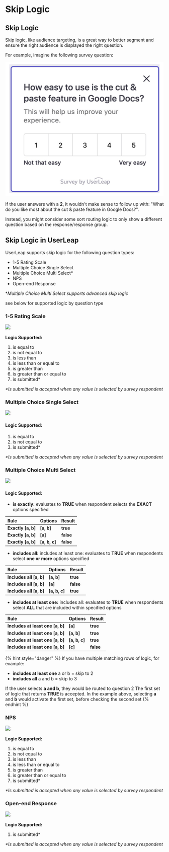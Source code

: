 # Skip Logic

## Skip Logic

Skip logic, like audience targeting, is a great way to better segment and ensure the right audience is displayed the right question. 

For example, imagine the following survey question: 

![](../../.gitbook/assets/screen-shot-2021-03-23-at-8.13.09-pm.png)

If the user answers with a **2**, it wouldn't make sense to follow up with: "What do you like most about the cut & paste feature in Google Docs?". 

Instead, you might consider some sort routing logic to only show a different question based on the response/response group. 

## **Skip Logic in UserLeap**

UserLeap supports skip logic for the following question types: 

* 1-5 Rating Scale
* Multiple Choice Single Select
* Multiple Choice Multi Select\*
* NPS 
* Open-end Response

\*_Multiple Choice Multi Select supports advanced skip logic_ 

see below for supported logic by question type

### 1-5 Rating Scale

![](https://lh5.googleusercontent.com/V37h6MSaWMNtROaXJ1WV0E7vcGzJnd26x0FcOdbQI_kFbrklYyZzNoHXeqxhRk-QFaCahhP-AUWrY55X-twRhtI2APo3cUIJj3l-Ul-JZhfEnPm4WQkw3ltlOsNtqzk76w0ULSKS)

**Logic Supported:**

1. is equal to 
2. is not equal to 
3. is less than
4. is less than or equal to
5. is greater than
6. is greater than or equal to
7. is submitted\*

_\*Is submitted is accepted when any value is selected by survey respondent_

### Multiple Choice Single Select

![](https://lh4.googleusercontent.com/wdkcAre5AHHwL_CsUg1lqLHGzFSYJOELf5_Wlpo85P98Hmylh61qRKlAS0SSTaLQGAnTaqrY07yGAHGYaDNheru-e24tw2tlpHbWim2k4ZXW2QQqZE1wRdqnb9bNlDQCazNGsjRw)

#### **Logic Supported:**

1. is equal to 
2. is not equal to 
3. is submitted\*

_\*Is submitted is accepted when any value is selected by survey respondent_

### **Multiple Choice Multi Select**

![](https://p35.tr2.n0.cdn.getcloudapp.com/items/Z4uodgQA/0325b441-47b8-424e-b347-1633d180c53a.gif?v=c732b5e617a6863fff773b8e5bdbd082)

#### **Logic Supported:**

* **is exactly:** evaluates to **TRUE** when respondent selects the **EXACT** options specified

| **Rule** | **Options** | **Result** |
| :--- | :--- | :--- |
| **Exactly \[a, b\]** | **\[a, b\]** | **true** |
| **Exactly \[a, b\]** | **\[a\]** | **false** |
| **Exactly \[a, b\]** | **\[a, b, c\]** | **false** |

* **includes all:** includes at least one: evaluates to **TRUE** when respondents select **one or more** options specified 

| **Rule** | **Options** | **Result** |
| :--- | :--- | :--- |
| **Includes all \[a, b\]** | **\[a, b\]** | **true** |
| **Includes all \[a, b\]** | **\[a\]** | **false** |
| **Includes all \[a, b\]** | **\[a, b, c\]** | **true** |

* **includes at least one:** includes all: evaluates to **TRUE** when respondents select **ALL** that are included within specified options 

| **Rule** | **Options** | **Result** |
| :--- | :--- | :--- |
| **Includes at least one \[a, b\]** | **\[a\]** | **true** |
| **Includes at least one \[a, b\]** | **\[a, b\]** | **true** |
| **Includes at least one \[a, b\]** | **\[a, b, c\]** | **true** |
| **Includes at least one \[a, b\]** | **\[c\]** | **false** |

{% hint style="danger" %}
If you have multiple matching rows of logic, for example: 

* **includes at least one** a or b = skip to 2
* **includes all** a and b = skip to 3

If the user selects **a and b**, they would be routed to question 2 The first set of logic that returns **TRUE** is accepted. In the example above, selecting **a** and **b** would activate the first set, before checking the second set
{% endhint %}

### **NPS**

![](https://lh5.googleusercontent.com/4AmILEGx3yWRVqUOatnqX-VxINq_MhL3PYq3c6Lbj8h43vu3GZP_jtJD_NsBCh1EeSTHh4V_SRVXqIs1Of5fUxAnJXiZbIla65NIombDHCJpzGo8l3_1N3cVUIC8on2Jr4jkOyfk)

**Logic Supported:**

1. is equal to 
2. is not equal to 
3. is less than
4. is less than or equal to
5. is greater than
6. is greater than or equal to
7. is submitted\*

_\*Is submitted is accepted when any value is selected by survey respondent_

### **Open-end Response**

![](https://lh5.googleusercontent.com/m5LYnmDHVcxZg9fKvc5ce2tcmOQNLrV_Uup9UIeIx8RQreeJY_Zb1P7rTN0V7iVE7D8TOGekirTL4X_1c0Q0yq_PU3yhENJ3BRpyurEqElCUenxPQAFDTveaIy5GSs2Ntp6xtvsZ)

**Logic Supported:**

1. is submitted\*

_\*Is submitted is accepted when any value is selected by survey respondent_



